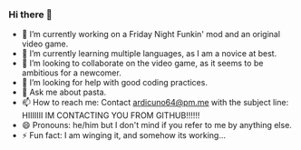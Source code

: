 ### Hi there 👋

<!--
**anarchy-artichokey/anarchy-artichokey** is a ✨ _special_ ✨ repository because its `README.md` (this file) appears on your GitHub profile.

Here are some ideas to get you started:
-->

- 🔭 I’m currently working on a Friday Night Funkin' mod and an original video game.
- 🌱 I’m currently learning multiple languages, as I am a novice at best.
- 👯 I’m looking to collaborate on the video game, as it seems to be ambitious for a newcomer.
- 🤔 I’m looking for help with good coding practices.
- 💬 Ask me about pasta.
- 📫 How to reach me: Contact ardicuno64@pm.me with the subject line: HIIIIIII IM CONTACTING YOU FROM GITHUB!!!!!!
- 😄 Pronouns: he/him but I don't mind if you refer to me by anything else.
- ⚡ Fun fact:  I am winging it, and somehow its working...

